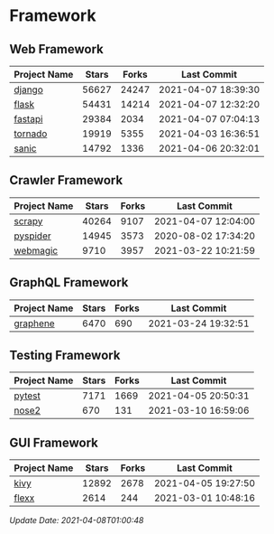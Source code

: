 # Framework

## Web Framework
| Project Name | Stars | Forks | Last Commit |
| ------------ | ----- | ----- | ----------- |
| [django](https://github.com/django/django) | 56627 | 24247 | 2021-04-07 18:39:30 |
| [flask](https://github.com/pallets/flask) | 54431 | 14214 | 2021-04-07 12:32:20 |
| [fastapi](https://github.com/tiangolo/fastapi) | 29384 | 2034 | 2021-04-07 07:04:13 |
| [tornado](https://github.com/tornadoweb/tornado) | 19919 | 5355 | 2021-04-03 16:36:51 |
| [sanic](https://github.com/sanic-org/sanic) | 14792 | 1336 | 2021-04-06 20:32:01 |

## Crawler Framework
| Project Name | Stars | Forks | Last Commit |
| ------------ | ----- | ----- | ----------- |
| [scrapy](https://github.com/scrapy/scrapy) | 40264 | 9107 | 2021-04-07 12:04:00 |
| [pyspider](https://github.com/binux/pyspider) | 14945 | 3573 | 2020-08-02 17:34:20 |
| [webmagic](https://github.com/code4craft/webmagic) | 9710 | 3957 | 2021-03-22 10:21:59 |

## GraphQL Framework
| Project Name | Stars | Forks | Last Commit |
| ------------ | ----- | ----- | ----------- |
| [graphene](https://github.com/graphql-python/graphene) | 6470 | 690 | 2021-03-24 19:32:51 |

## Testing Framework
| Project Name | Stars | Forks | Last Commit |
| ------------ | ----- | ----- | ----------- |
| [pytest](https://github.com/pytest-dev/pytest) | 7171 | 1669 | 2021-04-05 20:50:31 |
| [nose2](https://github.com/nose-devs/nose2) | 670 | 131 | 2021-03-10 16:59:06 |

## GUI Framework
| Project Name | Stars | Forks | Last Commit |
| ------------ | ----- | ----- | ----------- |
| [kivy](https://github.com/kivy/kivy) | 12892 | 2678 | 2021-04-05 19:27:50 |
| [flexx](https://github.com/flexxui/flexx) | 2614 | 244 | 2021-03-01 10:48:16 |

*Update Date: 2021-04-08T01:00:48*